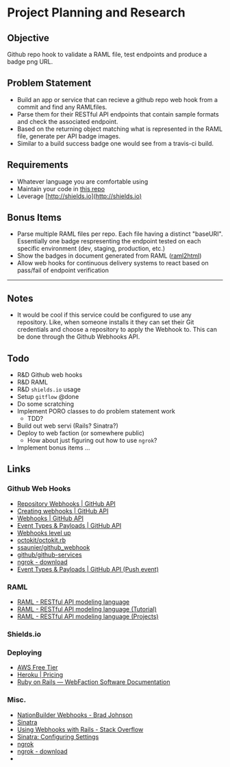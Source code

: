 # Project Planning and Research

## Objective

Github repo hook to validate a RAML file, test endpoints and produce a badge png URL.

## Problem Statement

* Build an app or service that can recieve a github repo web hook from a commit and find any RAMLfiles. 
* Parse them for their RESTful API endpoints that contain sample formats and check the associated endpoint. 
* Based on the returning object matching what is represented in the RAML file, generate per API badge images. 
* Similar to a build success badge one would see from a travis-ci build.

## Requirements
* Whatever language you are comfortable using
* Maintain your code in [this repo](https://github.com/8x8Cloud/ramlbadges)
* Leverage [http://shields.io](http://shields.io)

## Bonus Items
* Parse multiple RAML files per repo. Each file having a distinct "baseURI". Essentially one badge respresenting the endpoint tested on each specific environment (dev, staging, production, etc.)
* Show the badges in document generated from RAML ([raml2html](https://www.npmjs.com/package/raml2html))
* Allow web hooks for continuous delivery systems to react based on pass/fail of endpoint verification

***

## Notes

* It would be cool if this service could be configured to use any repository. Like, when someone installs it they can set their Git credentials and choose a repository to apply the Webhook to. This can be done through the Github Webhooks API.

## Todo
* R&D Github web hooks
* R&D RAML
* R&D `shields.io` usage
* Setup `gitflow` @done
* Do some scratching
* Implement PORO classes to do problem statement work
    * TDD?
* Build out web servi (Rails? Sinatra?)
* Deploy to web faction (or somewhere public)
    * How about just figuring out how to use `ngrok`?
* Implement bonus items …

## Links
### Github Web Hooks
* [Repository Webhooks | GitHub API](https://developer.github.com/v3/repos/hooks/)
* [Creating webhooks | GitHub API](https://developer.github.com/webhooks/creating/)
* [Webhooks | GitHub API](https://developer.github.com/webhooks/)
* [Event Types & Payloads | GitHub API](https://developer.github.com/v3/activity/events/types/)
* [Webhooks level up](https://github.com/blog/1778-webhooks-level-up)
* [octokit/octokit.rb](https://github.com/octokit/octokit.rb)
* [ssaunier/github\_webhook](https://github.com/ssaunier/github_webhook)
* [github/github-services](https://github.com/github/github-services)
* [ngrok - download](https://ngrok.com/download)
* [Event Types & Payloads | GitHub API (Push event)](https://developer.github.com/v3/activity/events/types/#pushevent)

### RAML
* [RAML - RESTful API modeling language](http://raml.org/)
* [RAML - RESTful API modeling language (Tutorial)](http://raml.org/docs.html)
* [RAML - RESTful API modeling language (Projects)](http://raml.org/projects.html)

### Shields.io

### Deploying
* [AWS Free Tier](http://aws.amazon.com/free/)
* [Heroku | Pricing](https://www.heroku.com/pricing)
* [Ruby on Rails — WebFaction Software Documentation](https://docs.webfaction.com/software/rails.html)
### Misc.
* [NationBuilder Webhooks - Brad Johnson](http://www.bradleymosesjohnson.com/blog/2013/11/13/nationbuilder-webhooks/)
* [Sinatra](http://www.sinatrarb.com/)
* [Using Webhooks with Rails - Stack Overflow](http://stackoverflow.com/questions/21219313/using-webhooks-with-rails)
* [Sinatra: Configuring Settings](http://www.sinatrarb.com/configuration.html)
* [ngrok](https://www.npmjs.com/package/ngrok)
* [ngrok - download](https://ngrok.com/download)
* 